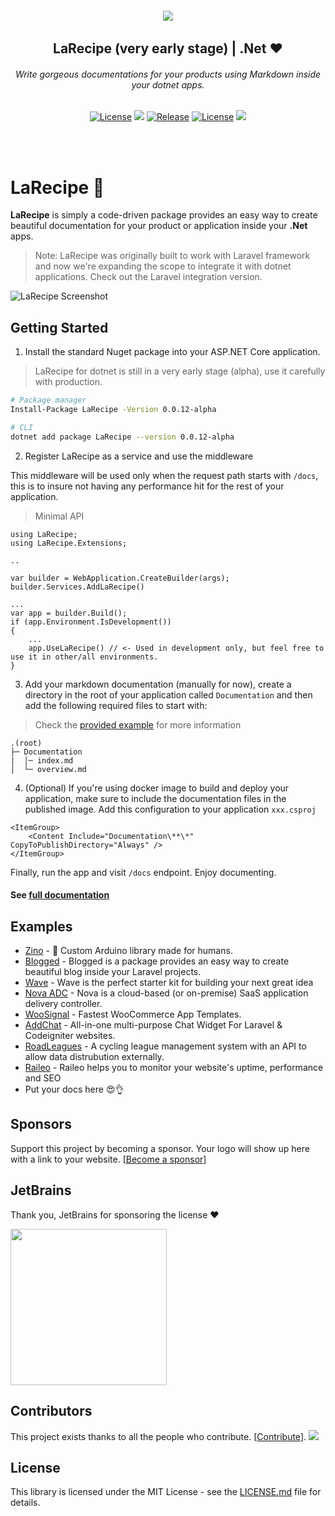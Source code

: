 <h6 align="center">
    <img src="https://larecipe.saleem.dev/images/logo.svg"/>
</h6>

<h2 align="center">
    LaRecipe (very early stage) | .Net ❤️
</h2>


<h6 align="center">
    Write gorgeous documentations for your products using Markdown inside your dotnet apps.
</h6>
    

<p align="center">
<a href="https://github.com/larecipe/larecipe-dotnet"><img src="https://img.shields.io/packagist/dt/binarytorch/larecipe.svg" alt="License"></a>
<a title="MadeWithVueJs.com Shield" href="https://madewithvuejs.com/p/larecipe/shield-link"> <img src="https://madewithvuejs.com/storage/repo-shields/1087-shield.svg"/></a>
<a href="https://github.com/larecipe/larecipe-dotnet"><img src="https://img.shields.io/github/release/larecipe/larecipe-dotnet.svg" alt="Release"></a>
<a href="https://github.com/larecipe/larecipe-dotnet"><img src="https://poser.pugx.org/laravel/framework/license.svg" alt="License"></a>
 <a href="#sponsors" alt="Sponsors on Open Collective"><img src="https://opencollective.com/larecipe/sponsors/badge.svg" /></a> 
</p>
<br/><br/>

# LaRecipe 🍪

**LaRecipe** is simply a code-driven package provides an easy way to create beautiful documentation for your product or application inside your **.Net** apps.

> Note: LaRecipe was originally built to work with Laravel framework and now we're expanding the scope to integrate it with dotnet applications. Check out the Laravel integration version.

![LaRecipe Screenshot](https://larecipe.saleem.dev/images/screenshot.png#)


## Getting Started

1. Install the standard Nuget package into your ASP.NET Core application.

> LaRecipe for dotnet is still in a very early stage (alpha), use it carefully with production.

```bash
# Package manager
Install-Package LaRecipe -Version 0.0.12-alpha

# CLI
dotnet add package LaRecipe --version 0.0.12-alpha
```

2. Register LaRecipe as a service and use the middleware

This middleware will be used only when the request path starts with `/docs`, this is to insure not having any performance hit for the rest of your application. 

> Minimal API

```
using LaRecipe;
using LaRecipe.Extensions;

..

var builder = WebApplication.CreateBuilder(args);
builder.Services.AddLaRecipe()

...
var app = builder.Build();
if (app.Environment.IsDevelopment())
{
    ...
    app.UseLaRecipe() // <- Used in development only, but feel free to use it in other/all environments.
}
```


3. Add your markdown documentation (manually for now), create a directory in the root of your application called `Documentation` and then add the following required files to start with:

> Check the [provided example](https://github.com/larecipe/larecipe-dotnet/tree/main/tests/LaRecipe.Example/Documentation) for more information

```
.(root)
├─ Documentation
|  │─ index.md
│  └─ overview.md
```

4. (Optional) If you're using docker image to build and deploy your application, make sure to include the documentation files in the published image. Add this configuration to your application `xxx.csproj` 

```
<ItemGroup>
    <Content Include="Documentation\**\*" CopyToPublishDirectory="Always" />
</ItemGroup>
```


Finally, run the app and visit `/docs` endpoint. Enjoy documenting.

#### See [full documentation](https://larecipe-dotnet.saleem.dev/)


## Examples

* [Zino](https://zino.binarytorch.com.my/1.0/installation) - 🤖 Custom Arduino library made for humans.
* [Blogged](https://blogged.binarytorch.com.my/docs/1.0/overview) - Blogged is a package provides an easy way to create beautiful blog inside your Laravel projects.
* [Wave](https://wave.devdojo.com/docs) - Wave is the perfect starter kit for building your next great idea
* [Nova ADC](https://nova-adc.com/docs/1.0/overview) - Nova is a cloud-based (or on-premise) SaaS application delivery controller.
* [WooSignal](https://woosignal.com/docs/api/1.0/overview) - Fastest WooCommerce
App Templates.
* [AddChat](https://addchat-docs.classiebit.com/docs/1.0/introduction) - All-in-one multi-purpose Chat Widget For Laravel & Codeigniter websites.
* [RoadLeagues](https://roadleagues.com/docs/1.0/overview) - A cycling league management system with an API to allow data distrubution externally.
* [Raileo](https://raileo.com/docs/1.0/overview) - Raileo helps you to monitor your website's uptime, performance and SEO
* Put your docs here 😍👌



## Sponsors

Support this project by becoming a sponsor. Your logo will show up here with a link to your website. [[Become a sponsor](https://github.com/sponsors/saleem-hadad)]

## JetBrains
Thank you, JetBrains for sponsoring the license ❤️

<a href="https://www.jetbrains.com/community/opensource/#support" target="__blank">
<img src="https://resources.jetbrains.com/storage/products/company/brand/logos/jb_beam.png?_gl=1*18f1z4q*_ga*MTI4MDYwODYzNy4xNjUyMzU3ODM3*_ga_9J976DJZ68*MTY2MTg3NDM2NC4xMi4xLjE2NjE4NzUxNTAuMC4wLjA.&_ga=2.85008921.1685901777.1661797034-1280608637.1652357837" width="250px" />
</a>

## Contributors

This project exists thanks to all the people who contribute. [[Contribute](CONTRIBUTING.md)].
<a href="https://github.com/saleem-hadad/larecipe/graphs/contributors"><img src="https://opencollective.com/larecipe/contributors.svg?width=890&button=false" /></a>

## License

This library is licensed under the MIT License - see the [LICENSE.md](LICENSE) file for details.
